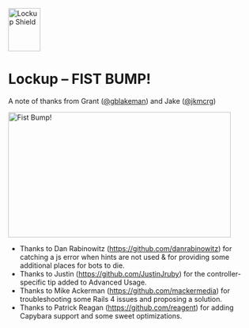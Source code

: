 <img src="http://lockupgem.com/github_host/lockup_mark.png" width="65" height="87" alt="Lockup Shield" />

# Lockup – FIST BUMP!

A note of thanks from Grant ([@gblakeman](http://twitter.com/gblakeman)) and Jake ([@jkmcrg](http://twitter.com/jkmcrg))

<img src="http://lockupgem.com/github_host/adventure_time_fist_bump.gif" width="450" height="253" alt="Fist Bump!" />

* Thanks to Dan Rabinowitz (https://github.com/danrabinowitz) for catching a js error when hints are not used & for providing some additional places for bots to die.
* Thanks to Justin (https://github.com/JustinJruby) for the controller-specific tip added to Advanced Usage.
* Thanks to Mike Ackerman (https://github.com/mackermedia) for troubleshooting some Rails 4 issues and proposing a solution.
* Thanks to Patrick Reagan (https://github.com/reagent) for adding Capybara support and some sweet optimizations.
